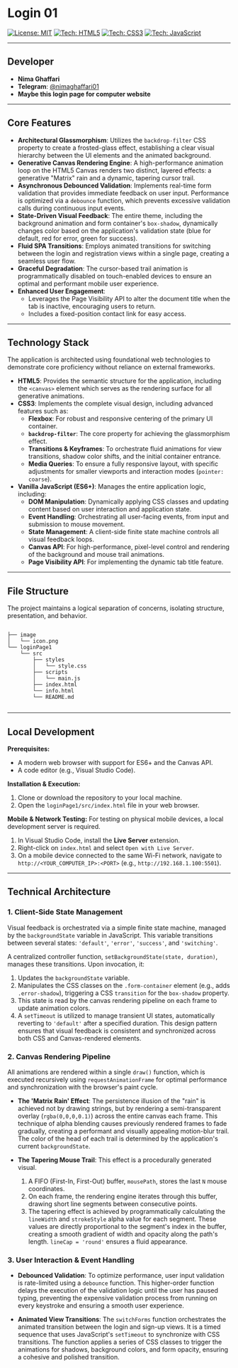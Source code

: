 # Login 01 


[![License: MIT](https://img.shields.io/badge/License-MIT-blue.svg?style=for-the-badge)](https://opensource.org/licenses/MIT) [![Tech: HTML5](https://img.shields.io/badge/HTML5-E34F26?style=for-the-badge&logo=html5&logoColor=white)](https://developer.mozilla.org/en-US/docs/Web/Guide/HTML/HTML5) [![Tech: CSS3](https://img.shields.io/badge/CSS3-1572B6?style=for-the-badge&logo=css3&logoColor=white)](https://developer.mozilla.org/en-US/docs/Web/CSS) [![Tech: JavaScript](https://img.shields.io/badge/JavaScript-F7DF1E?style=for-the-badge&logo=javascript&logoColor=black)](https://developer.mozilla.org/en-US/docs/Web/JavaScript)

---

## Developer

-   **Nima Ghaffari**
-   **Telegram**: [@nimaghaffari01](https://t.me/nimaghaffari01)
-   **Maybe this login page for computer website**
---

## Core Features

-   **Architectural Glassmorphism**: Utilizes the `backdrop-filter` CSS property to create a frosted-glass effect, establishing a clear visual hierarchy between the UI elements and the animated background.
-   **Generative Canvas Rendering Engine**: A high-performance animation loop on the HTML5 Canvas renders two distinct, layered effects: a generative "Matrix" rain and a dynamic, tapering cursor trail.
-   **Asynchronous Debounced Validation**: Implements real-time form validation that provides immediate feedback on user input. Performance is optimized via a `debounce` function, which prevents excessive validation calls during continuous input events.
-   **State-Driven Visual Feedback**: The entire theme, including the background animation and form container's `box-shadow`, dynamically changes color based on the application's validation state (blue for default, red for error, green for success).
-   **Fluid SPA Transitions**: Employs animated transitions for switching between the login and registration views within a single page, creating a seamless user flow.
-   **Graceful Degradation**: The cursor-based trail animation is programmatically disabled on touch-enabled devices to ensure an optimal and performant mobile user experience.
-   **Enhanced User Engagement**:
    -   Leverages the Page Visibility API to alter the document title when the tab is inactive, encouraging users to return.
    -   Includes a fixed-position contact link for easy access.

---

## Technology Stack

The application is architected using foundational web technologies to demonstrate core proficiency without reliance on external frameworks.

-   **HTML5**: Provides the semantic structure for the application, including the `<canvas>` element which serves as the rendering surface for all generative animations.
-   **CSS3**: Implements the complete visual design, including advanced features such as:
    -   **Flexbox**: For robust and responsive centering of the primary UI container.
    -   **`backdrop-filter`**: The core property for achieving the glassmorphism effect.
    -   **Transitions & Keyframes**: To orchestrate fluid animations for view transitions, shadow color shifts, and the initial container entrance.
    -   **Media Queries**: To ensure a fully responsive layout, with specific adjustments for smaller viewports and interaction modes (`pointer: coarse`).
-   **Vanilla JavaScript (ES6+)**: Manages the entire application logic, including:
    -   **DOM Manipulation**: Dynamically applying CSS classes and updating content based on user interaction and application state.
    -   **Event Handling**: Orchestrating all user-facing events, from input and submission to mouse movement.
    -   **State Management**: A client-side finite state machine controls all visual feedback loops.
    -   **Canvas API**: For high-performance, pixel-level control and rendering of the background and mouse trail animations.
    -   **Page Visibility API**: For implementing the dynamic tab title feature.

---

## File Structure

The project maintains a logical separation of concerns, isolating structure, presentation, and behavior.

```

├── image
│   └── icon.png
└── loginPage1
    └── src
        ├── styles
        │   └── style.css
        ├── scripts
        │   └── main.js
        ├── index.html
        └── info.html
        └── README.md
        
```

---

## Local Development

**Prerequisites:**
-   A modern web browser with support for ES6+ and the Canvas API.
-   A code editor (e.g., Visual Studio Code).

**Installation & Execution:**
1.  Clone or download the repository to your local machine.
2.  Open the `loginPage1/src/index.html` file in your web browser.

**Mobile & Network Testing:**
For testing on physical mobile devices, a local development server is required.
1.  In Visual Studio Code, install the **Live Server** extension.
2.  Right-click on `index.html` and select `Open with Live Server`.
3.  On a mobile device connected to the same Wi-Fi network, navigate to `http://<YOUR_COMPUTER_IP>:<PORT>` (e.g., `http://192.168.1.100:5501`).

---

## Technical Architecture

### 1. Client-Side State Management

Visual feedback is orchestrated via a simple finite state machine, managed by the `backgroundState` variable in JavaScript. This variable transitions between several states: `'default'`, `'error'`, `'success'`, and `'switching'`.

A centralized controller function, `setBackgroundState(state, duration)`, manages these transitions. Upon invocation, it:
1.  Updates the `backgroundState` variable.
2.  Manipulates the CSS classes on the `.form-container` element (e.g., adds `.error-shadow`), triggering a CSS `transition` for the `box-shadow` property.
3.  This state is read by the canvas rendering pipeline on each frame to update animation colors.
4.  A `setTimeout` is utilized to manage transient UI states, automatically reverting to `'default'` after a specified duration. This design pattern ensures that visual feedback is consistent and synchronized across both CSS and Canvas-rendered elements.

### 2. Canvas Rendering Pipeline

All animations are rendered within a single `draw()` function, which is executed recursively using `requestAnimationFrame` for optimal performance and synchronization with the browser's paint cycle.

-   **The 'Matrix Rain' Effect**: The persistence illusion of the "rain" is achieved not by drawing strings, but by rendering a semi-transparent overlay (`rgba(0,0,0,0.1)`) across the entire canvas each frame. This technique of alpha blending causes previously rendered frames to fade gradually, creating a performant and visually appealing motion-blur trail. The color of the head of each trail is determined by the application's current `backgroundState`.

-   **The Tapering Mouse Trail**: This effect is a procedurally generated visual.
    1.  A FIFO (First-In, First-Out) buffer, `mousePath`, stores the last `N` mouse coordinates.
    2.  On each frame, the rendering engine iterates through this buffer, drawing short line segments between consecutive points.
    3.  The tapering effect is achieved by programmatically calculating the `lineWidth` and `strokeStyle` alpha value for each segment. These values are directly proportional to the segment's index in the buffer, creating a smooth gradient of width and opacity along the path's length. `lineCap = 'round'` ensures a fluid appearance.

### 3. User Interaction & Event Handling

-   **Debounced Validation**: To optimize performance, user input validation is rate-limited using a `debounce` function. This higher-order function delays the execution of the validation logic until the user has paused typing, preventing the expensive validation process from running on every keystroke and ensuring a smooth user experience.

-   **Animated View Transitions**: The `switchForms` function orchestrates the animated transition between the login and sign-up views. It is a timed sequence that uses JavaScript's `setTimeout` to synchronize with CSS transitions. The function applies a series of CSS classes to trigger the animations for shadows, background colors, and form opacity, ensuring a cohesive and polished transition.





